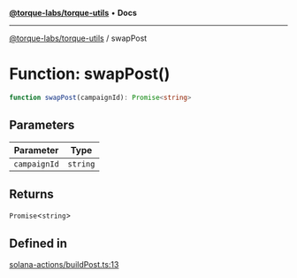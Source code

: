 [**@torque-labs/torque-utils**](../README.md) • **Docs**

***

[@torque-labs/torque-utils](../README.md) / swapPost

# Function: swapPost()

```ts
function swapPost(campaignId): Promise<string>
```

## Parameters

| Parameter | Type |
| ------ | ------ |
| `campaignId` | `string` |

## Returns

`Promise`\<`string`\>

## Defined in

[solana-actions/buildPost.ts:13](https://github.com/torque-labs/torque-utils/blob/3bd29ca22f900f1cf2686f7f240bf82e15337207/solana-actions/buildPost.ts#L13)
